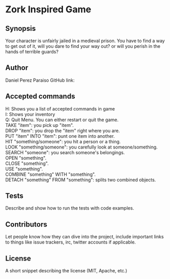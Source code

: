 # Zork Inspired Game

## Synopsis

Your character is unfairly jailed in a medieval prison. You have to find a way to get out of it, will you dare to find your way out? or will you perish in the hands of terrible guards?

## Author
Daniel Perez Paraiso
GitHub link: 

## Accepted commands

H: Shows you a list of accepted commands in game  
I: Shows your inventory  
Q: Quit Menu. You can either restart or quit the game.  
TAKE "item": you pick up "item".  
DROP "item": you drop the "item" right where you are.  
PUT "item" INTO "item": punt one item into another.  
HIT "something/someone": you hit a person or a thing.  
LOOK "something/someone": you carefully look at someone/something.  
SEARCH "someone": you search someone's belongings.  
OPEN "something".   
CLOSE "something".  
USE "something".  
COMBINE "something" WITH "something".  
DETACH "something" FROM "something": splits two combined objects.  


## Tests

Describe and show how to run the tests with code examples.

## Contributors

Let people know how they can dive into the project, include important links to things like issue trackers, irc, twitter accounts if applicable.

## License

A short snippet describing the license (MIT, Apache, etc.)
